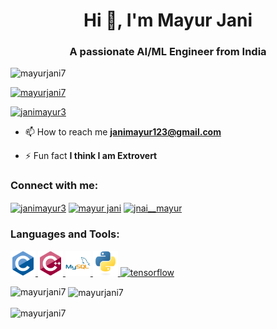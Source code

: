 <h1 align="center">Hi 👋, I'm Mayur Jani</h1>
<h3 align="center">A passionate AI/ML Engineer from India</h3>

<p align="left"> <img src="https://komarev.com/ghpvc/?username=mayurjani7&label=Profile%20views&color=0e75b6&style=flat" alt="mayurjani7" /> </p>

<p align="left"> <a href="https://github.com/ryo-ma/github-profile-trophy"><img src="https://github-profile-trophy.vercel.app/?username=mayurjani7" alt="mayurjani7" /></a> </p>

<p align="left"> <a href="https://twitter.com/janimayur3" target="blank"><img src="https://img.shields.io/twitter/follow/janimayur3?logo=twitter&style=for-the-badge" alt="janimayur3" /></a> </p>

- 📫 How to reach me **janimayur123@gmail.com**

- ⚡ Fun fact **I think I am Extrovert**

<h3 align="left">Connect with me:</h3>
<p align="left">
<a href="https://twitter.com/janimayur3" target="blank"><img align="center" src="https://raw.githubusercontent.com/rahuldkjain/github-profile-readme-generator/neutral-icons/src/images/icons/Social/twitter.svg" alt="janimayur3" height="30" width="40" /></a>
<a href="https://linkedin.com/in/mayur jani" target="blank"><img align="center" src="https://raw.githubusercontent.com/rahuldkjain/github-profile-readme-generator/neutral-icons/src/images/icons/Social/linked-in-alt.svg" alt="mayur jani" height="30" width="40" /></a>
<a href="https://instagram.com/jnai__mayur" target="blank"><img align="center" src="https://raw.githubusercontent.com/rahuldkjain/github-profile-readme-generator/neutral-icons/src/images/icons/Social/instagram.svg" alt="jnai__mayur" height="30" width="40" /></a>
</p>

<h3 align="left">Languages and Tools:</h3>
<p align="left"> <a href="https://www.cprogramming.com/" target="_blank"> <img src="https://raw.githubusercontent.com/devicons/devicon/master/icons/c/c-original.svg" alt="c" width="40" height="40"/> </a> <a href="https://www.w3schools.com/cpp/" target="_blank"> <img src="https://raw.githubusercontent.com/devicons/devicon/master/icons/cplusplus/cplusplus-original.svg" alt="cplusplus" width="40" height="40"/> </a> <a href="https://www.mysql.com/" target="_blank"> <img src="https://raw.githubusercontent.com/devicons/devicon/master/icons/mysql/mysql-original-wordmark.svg" alt="mysql" width="40" height="40"/> </a> <a href="https://www.python.org" target="_blank"> <img src="https://raw.githubusercontent.com/devicons/devicon/master/icons/python/python-original.svg" alt="python" width="40" height="40"/> </a> <a href="https://www.tensorflow.org" target="_blank"> <img src="https://www.vectorlogo.zone/logos/tensorflow/tensorflow-icon.svg" alt="tensorflow" width="40" height="40"/> </a> </p>

<p><img align="left" src="https://github-readme-stats.vercel.app/api/top-langs?username=mayurjani7&show_icons=true&locale=en&layout=compact" alt="mayurjani7" /></p>

<p>&nbsp;<img align="center" src="https://github-readme-stats.vercel.app/api?username=mayurjani7&show_icons=true&locale=en" alt="mayurjani7" /></p>

<p><img align="center" src="https://github-readme-streak-stats.herokuapp.com/?user=mayurjani7&" alt="mayurjani7" /></p>
